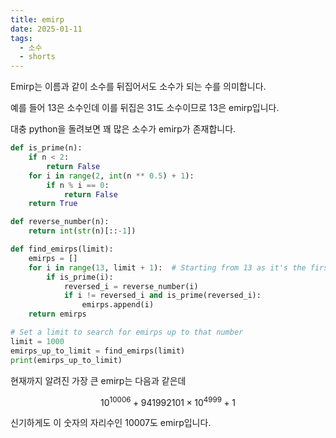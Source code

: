 ```yaml
---
title: emirp
date: 2025-01-11
tags:
  - 소수
  - shorts
---
```

Emirp는 이름과 같이 소수를 뒤집어서도 소수가 되는 수를 의미합니다.

예를 들어 $13$은 소수인데 이를 뒤집은 $31$도 소수이므로 $13$은 emirp입니다.

대충 python을 돌려보면 꽤 많은 소수가 emirp가 존재합니다.
```python
def is_prime(n):
    if n < 2:
        return False
    for i in range(2, int(n ** 0.5) + 1):
        if n % i == 0:
            return False
    return True

def reverse_number(n):
    return int(str(n)[::-1])

def find_emirps(limit):
    emirps = []
    for i in range(13, limit + 1):  # Starting from 13 as it's the first emirp
        if is_prime(i):
            reversed_i = reverse_number(i)
            if i != reversed_i and is_prime(reversed_i):
                emirps.append(i)
    return emirps

# Set a limit to search for emirps up to that number
limit = 1000
emirps_up_to_limit = find_emirps(limit)
print(emirps_up_to_limit)
```

현재까지 알려진 가장 큰 emirp는 다음과 같은데

$$
10^{10006} + 941992101 \times 10^{4999} + 1
$$

신기하게도 이 숫자의 자리수인 $10007$도 emirp입니다.